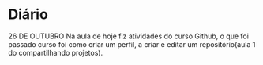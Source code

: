 # Diário


26 DE OUTUBRO
Na aula de hoje fiz atividades do curso Github, o que foi passado curso foi como criar um perfil, a criar e editar um repositório(aula 1 do compartilhando projetos).
